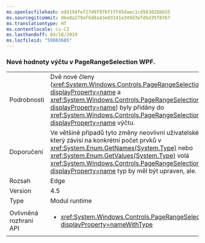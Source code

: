 ```yaml
---
ms.openlocfilehash: edd194fef27d97976f1ff45daec1cd56382bbb55
ms.sourcegitcommit: 0be8a279af6d8a43e03141e349d3efd5d35f8767
ms.translationtype: HT
ms.contentlocale: cs-CZ
ms.lasthandoff: 04/18/2019
ms.locfileid: "59803685"
---
```

### <a name="new-enum-values-in-wpfs-pagerangeselection"></a>Nové hodnoty výčtu v PageRangeSelection WPF.

|   |   |
|---|---|
|Podrobnosti|Dvě nové členy (<xref:System.Windows.Controls.PageRangeSelection.CurrentPage?displayProperty=name> a <xref:System.Windows.Controls.PageRangeSelection.SelectedPages?displayProperty=name>) byly přidány do <xref:System.Windows.Controls.PageRangeSelection?displayProperty=name> výčtu.|
|Doporučení|Ve většině případů tyto změny neovlivní uživatelského kódu. Kód, který závisí na konkrétní počet prvků v <xref:System.Enum.GetNames(System.Type)> nebo <xref:System.Enum.GetValues(System.Type)> volá <xref:System.Windows.Controls.PageRangeSelection?displayProperty=name> typ by měl být upraven, ale.|
|Rozsah|Edge|
|Version|4.5|
|Type|Modul runtime|
|Ovlivněná rozhraní API|<ul><li><xref:System.Windows.Controls.PageRangeSelection?displayProperty=nameWithType></li></ul>|
